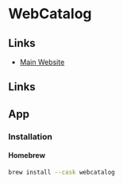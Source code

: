 # WebCatalog

## Links

- [Main Website](https://webcatalog.io/webcatalog/)

## Links

## App

### Installation

#### Homebrew

```sh
brew install --cask webcatalog
```
